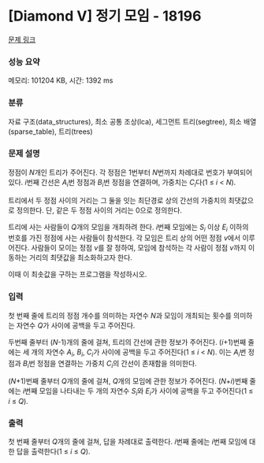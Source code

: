 # [Diamond V] 정기 모임 - 18196 

[문제 링크](https://www.acmicpc.net/problem/18196) 

### 성능 요약

메모리: 101204 KB, 시간: 1392 ms

### 분류

자료 구조(data_structures), 최소 공통 조상(lca), 세그먼트 트리(segtree), 희소 배열(sparse_table), 트리(trees)

### 문제 설명

<p>정점이 <em>N</em>개인 트리가 주어진다. 각 정점은 1번부터 <em>N</em>번까지 차례대로 번호가 부여되어 있다. <em>i</em>번째 간선은 <em>A<sub>i</sub></em>번 정점과 <em>B<sub>i</sub></em>번 정점을 연결하며, 가중치는 <em>C<sub>i</sub></em>다(1 ≤ <em>i</em> < <em>N</em>).</p>

<p>트리에서 두 정점 사이의 거리는 그 둘을 잇는 최단경로 상의 간선의 가중치의 최댓값으로 정의한다. 단, 같은 두 정점 사이의 거리는 0으로 정의한다.</p>

<p>트리에 사는 사람들이 <em>Q</em>개의 모임을 개최하려 한다. <em>i</em>번째 모임에는 <em>S<sub>i</sub></em> 이상 <em>E<sub>i</sub></em> 이하의 번호를 가진 정점에 사는 사람들이 참석한다. 각 모임은 트리 상의 어떤 정점 <em>v</em>에서 이루어진다. 사람들이 모이는 정점 <em>v</em>를 잘 정하여, 모임에 참석하는 각 사람이 정점 <em>v</em>까지 이동하는 거리의 최댓값을 최소화하고자 한다.</p>

<p>이때 이 최솟값을 구하는 프로그램을 작성하시오.</p>

### 입력 

 <p>첫 번째 줄에 트리의 정점 개수를 의미하는 자연수 <em>N</em>과 모임이 개최되는 횟수를 의미하는 자연수 <em>Q</em>가 사이에 공백을 두고 주어진다.</p>

<p>두번째 줄부터 (<em>N</em>-1)개의 줄에 걸쳐, 트리의 간선에 관한 정보가 주어진다. (<em>i</em>+1)번째 줄에는 세 개의 자연수 <em>A<sub>i</sub></em>, <em>B<sub>i</sub></em>, <em>C<sub>i</sub></em>가 사이에 공백을 두고 주어진다(1 ≤ <em>i</em> < <em>N</em>). 이는 <em>A<sub>i</sub></em>번 정점과 <em>B<sub>i</sub></em>번 정점을 연결하는 가중치 <em>C<sub>i</sub></em>의 간선이 존재함을 의미한다.</p>

<p>(<em>N</em>+1)번째 줄부터 <em>Q</em>개의 줄에 걸쳐, <em>Q</em>개의 모임에 관한 정보가 주어진다. (<em>N</em>+<em>i</em>)번째 줄에는 <em>i</em>번째 모임을 나타내는 두 개의 자연수 <em>S<sub>i</sub></em>와 <em>E<sub>i</sub></em>가 사이에 공백을 두고 주어진다(1 ≤ <em>i</em> ≤ <em>Q</em>).</p>

### 출력 

 <p>첫 번째 줄부터 <em>Q</em>개의 줄에 걸쳐, 답을 차례대로 출력한다. <em>i</em>번째 줄에는 <em>i</em>번째 모임에 대한 답을 출력한다(1 ≤ <em>i</em> ≤ <em>Q</em>).</p>

